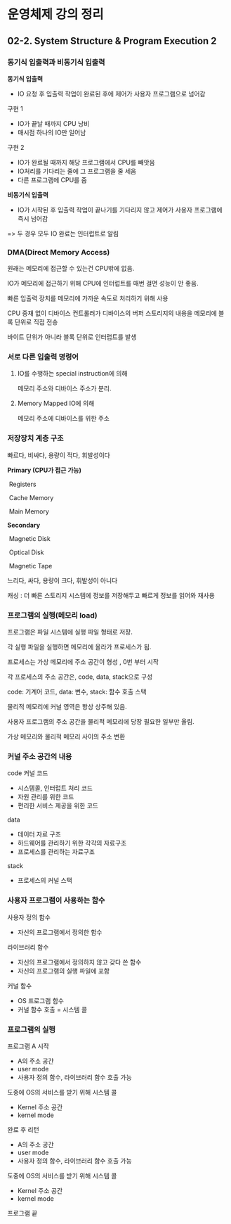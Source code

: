 # 운영체제 강의 정리

## 02-2. System Structure & Program Execution 2

### 동기식 입출력과 비동기식 입출력

**동기식 입출력**

- IO 요청 후 입출력 작업이 완료된 후에 제어가 사용자 프로그램으로 넘어감

구현 1

- IO가 끝날 때까지 CPU 낭비
- 매시점 하나의 IO만 일어남

구현 2

- IO가 완료될 때까지 해당 프로그램에서 CPU를 빼앗음
- IO처리를 기다리는 줄에 그 프로그램을 줄 세움
- 다른 프로그램에 CPU를 줌

**비동기식 입출력**

- IO가 시작된 후 입출력 작업이 끝나기를 기다리지 않고 제어가 사용자 프로그램에 즉시 넘어감

=> 두 경우 모두 IO 완료는 인터럽트로 알림

### DMA(Direct Memory Access)

원래는 메모리에 접근할 수 있는건 CPU밖에 없음.

IO가 메모리에 접근하기 위해 CPU에 인터럽트를 매번 걸면 성능이 안 좋음.

빠른 입출력 장치를 메모리에 가까운 속도로 처리하기 위해 사용

CPU 중재 없이 디바이스 컨트롤러가 디바이스의 버퍼 스토리지의 내용을 메모리에 블록 단위로 직접 전송

바이트 단위가 아니라 블록 단위로 인터럽트를 발생

### 서로 다른 입출력 명령어

1. IO를 수행하는 special instruction에 의해

   메모리 주소와 디바이스 주소가 분리.

2. Memory Mapped IO에 의해

   메모리 주소에 디바이스를 위한 주소

### 저장장치 계층 구조

빠르다, 비싸다, 용량이 적다, 휘발성이다

**Primary (CPU가 접근 가능)**

​	Registers

​	Cache Memory

​	Main Memory

**Secondary**

​	Magnetic Disk

​	Optical Disk

​	Magnetic Tape

느리다, 싸다, 용량이 크다, 휘발성이 아니다

캐싱 : 더 빠른 스토리지 시스템에 정보를 저장해두고 빠르게 정보를 읽어와 재사용



### 프로그램의 실행(메모리 load)

프로그램은 파일 시스템에 실행 파일 형태로 저장.

각 실행 파일을 실행하면 메모리에 올라가 프로세스가 됨.



프로세스는 가상 메모리에 주소 공간이 형성 , 0번 부터 시작

각 프로세스의 주소 공간은, code, data, stack으로 구성

code: 기계어 코드, data: 변수, stack: 함수 호출 스택



물리적 메모리에 커널 영역은 항상 상주해 있음.

사용자 프로그램의 주소 공간을 물리적 메모리에 당장 필요한 일부만 올림. 

 

가상 메모리와 물리적 메모리 사이의 주소 변환

### 커널 주소 공간의 내용

code 커널 코드

- 시스템콜, 인터럽트 처리 코드
- 자원 관리를 위한 코드
- 편리한 서비스 제공을 위한 코드

data

- 데이터 자료 구조
- 하드웨어를 관리하기 위한 각각의 자료구조
- 프로세스를 관리하는 자료구조

stack

- 프로세스의 커널 스택



### 사용자 프로그램이 사용하는 함수

사용자 정의 함수

- 자신의 프로그램에서 정의한 함수

라이브러리 함수

- 자신의 프로그램에서 정의하지 않고 갖다 쓴 함수
- 자신의 프로그램의 실행 파일에 포함

커널 함수

- OS 프로그램 함수
- 커널 함수 호출 = 시스템 콜

### 프로그램의 실행

프로그램 A 시작

- A의 주소 공간
- user mode
- 사용자 정의 함수, 라이브러리 함수 호출 가능

도중에 OS의 서비스를 받기 위해 시스템 콜

- Kernel 주소 공간
- kernel mode

완료 후 리턴

- A의 주소 공간
- user mode
- 사용자 정의 함수, 라이브러리 함수 호출 가능

도중에 OS의 서비스를 받기 위해 시스템 콜

- Kernel 주소 공간
- kernel mode

프로그램 끝